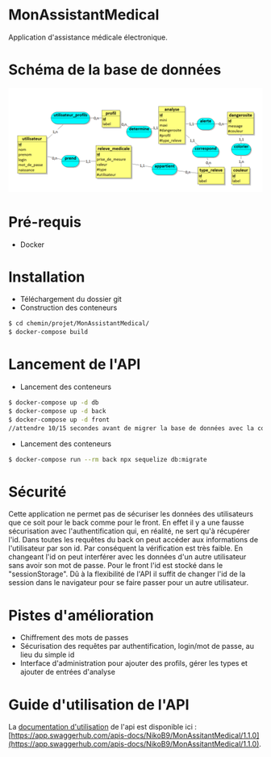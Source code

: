 # MonAssistantMedical

 Application d'assistance médicale électronique.

# Schéma de la base de données

![Alt text](ressources/MCD.PNG?raw=true "schéma bd")

# Pré-requis

* Docker

# Installation

* Téléchargement du dossier git
* Construction des conteneurs
```bash
$ cd chemin/projet/MonAssistantMedical/
$ docker-compose build
```

# Lancement de l'API

* Lancement des conteneurs
```bash
$ docker-compose up -d db
$ docker-compose up -d back
$ docker-compose up -d front
//attendre 10/15 secondes avant de migrer la base de données avec la commande suivante
```
* Lancement des conteneurs
```bash
$ docker-compose run --rm back npx sequelize db:migrate
```

# Sécurité

Cette application ne permet pas de sécuriser les données des utilisateurs que ce soit pour le back comme pour le front. 
En effet il y a une fausse sécurisation avec l'authentification qui, en réalité, ne sert qu'à récupérer l'id. 
Dans toutes les requêtes du back on peut accéder aux informations de l'utilisateur par son id. 
Par conséquent la vérification est très faible. 
En changeant l'id on peut interférer avec les données d'un autre utilisateur sans avoir son mot de passe. 
Pour le front l'id est stocké dans le "sessionStorage". 
Dû à la flexibilité de l'API il suffit de changer l'id de la session dans le navigateur pour se faire passer pour un autre utilisateur.

# Pistes d'amélioration

* Chiffrement des mots de passes
* Sécurisation des requêtes par authentification, login/mot de passe, au lieu du simple id
* Interface d'administration pour ajouter des profils, gérer les types et ajouter de entrées d'analyse

# Guide d'utilisation de l'API

La [documentation d'utilisation](https://app.swaggerhub.com/apis-docs/NikoB9/MonAssitantMedical/1.1.0 "documentation") de l'api est disponible ici : [https://app.swaggerhub.com/apis-docs/NikoB9/MonAssitantMedical/1.1.0](https://app.swaggerhub.com/apis-docs/NikoB9/MonAssitantMedical/1.1.0).
